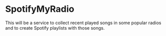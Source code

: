 # SpotifyMyRadio
This will be a service to collect recent played songs in some popular radios and to create Spotify playlists with those songs.
